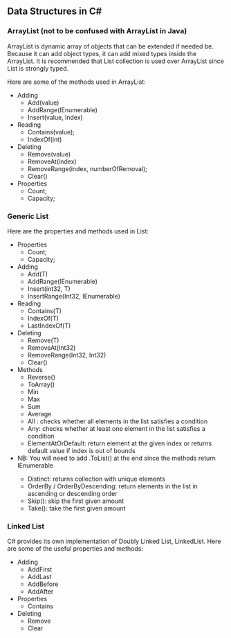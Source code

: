 ## Data Structures in C#

### ArrayList (not to be confused with ArrayList in Java)

ArrayList is dynamic array of objects that can be extended if needed be. Because it can add object types, it can add mixed types inside the ArrayList. It is recommended that List collection is used over ArrayList since List is strongly typed.

Here are some of the methods used in ArrayList:

- Adding
  - Add(value)
  - AddRange(IEnumerable)
  - Insert(value, index)
- Reading
  - Contains(value);
  - IndexOf(int)
- Deleting
  - Remove(value)
  - RemoveAt(index)
  - RemoveRange(index, numberOfRemoval);
  - Clear()
- Properties
  - Count;
  - Capacity;

### Generic List

Here are the properties and methods used in List<T>:

- Properties
  - Count;
  - Capacity;
- Adding
  - Add(T)
  - AddRange(IEnumerable<T>)
  - Insert(int32, T)
  - InsertRange(Int32, IEnumerable<T>)
- Reading
  - Contains(T)
  - IndexOf(T)
  - LastIndexOf(T)
- Deleting
  - Remove(T)
  - RemoveAt(Int32)
  - RemoveRange(Int32, Int32)
  - Clear()
- Methods
  - Reverse()
  - ToArray()
  - Min
  - Max
  - Sum
  - Average
  - All : checks whether all elements in the list satisfies a condition
  - Any: checks whether at least one element in the list satisfies a condition
  - ElementAtOrDefault: return element at the given index or returns default value if index is out of bounds
- NB: You will need to add .ToList() at the end since the methods return IEnumerable<T>
  - Distinct: returns collection with unique elements
  - OrderBy / OrderByDescending: return elements in the list in ascending or descending order
  - Skip(): skip the first given amount
  - Take(): take the first given amount

### Linked List

C# provides its own implementation of Doubly Linked List, LinkedList<T>. Here are some of the useful properties and methods:

- Adding
  - AddFirst
  - AddLast
  - AddBefore
  - AddAfter
- Properties
  - Contains
- Deleting
  - Remove
  - Clear
